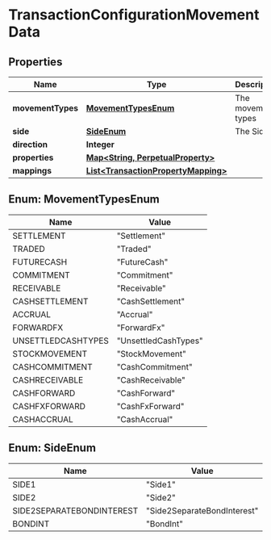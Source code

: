 

# TransactionConfigurationMovementData

## Properties

Name | Type | Description | Notes
------------ | ------------- | ------------- | -------------
**movementTypes** | [**MovementTypesEnum**](#MovementTypesEnum) | The movement types | 
**side** | [**SideEnum**](#SideEnum) | The Side | 
**direction** | **Integer** |  | 
**properties** | [**Map&lt;String, PerpetualProperty&gt;**](PerpetualProperty.md) |  |  [optional]
**mappings** | [**List&lt;TransactionPropertyMapping&gt;**](TransactionPropertyMapping.md) |  |  [optional]



## Enum: MovementTypesEnum

Name | Value
---- | -----
SETTLEMENT | &quot;Settlement&quot;
TRADED | &quot;Traded&quot;
FUTURECASH | &quot;FutureCash&quot;
COMMITMENT | &quot;Commitment&quot;
RECEIVABLE | &quot;Receivable&quot;
CASHSETTLEMENT | &quot;CashSettlement&quot;
ACCRUAL | &quot;Accrual&quot;
FORWARDFX | &quot;ForwardFx&quot;
UNSETTLEDCASHTYPES | &quot;UnsettledCashTypes&quot;
STOCKMOVEMENT | &quot;StockMovement&quot;
CASHCOMMITMENT | &quot;CashCommitment&quot;
CASHRECEIVABLE | &quot;CashReceivable&quot;
CASHFORWARD | &quot;CashForward&quot;
CASHFXFORWARD | &quot;CashFxForward&quot;
CASHACCRUAL | &quot;CashAccrual&quot;



## Enum: SideEnum

Name | Value
---- | -----
SIDE1 | &quot;Side1&quot;
SIDE2 | &quot;Side2&quot;
SIDE2SEPARATEBONDINTEREST | &quot;Side2SeparateBondInterest&quot;
BONDINT | &quot;BondInt&quot;



